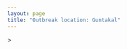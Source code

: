 ```yaml
---
layout: page
title: "Outbreak location: Guntakal"
---
```

<div id="mapid">
<script src="https://buda-magenta.github.io/hazard_map/load_map.js"></script>
><script>
var marker_outbreak = L.marker([15.119651, 77.455290],{"autoPan": true}).addTo(map); marker_outbreak.bindTooltip("Guntakal").openTooltip();

var circle_1 = L.circle([15.143395, 76.919388], {"pane": "markerPane", "color": "red", "fill": true, "fillOpacity": 0.2, "fillRule": "evenodd", "lineCap": "round", "lineJoin": "round", "opacity": 1.0, "radius": 68640, "stroke": true, "weight": 3}).addTo(map);
circle_1.bindTooltip("Bellary<br>rank: 1<br>hazard index: 0.068640")
circle_1.bindPopup('<a href="https://buda-magenta.github.io/hazard_map/Bellary">Bellary</a>')

var circle_2 = L.circle([17.388786, 78.461065], {"pane": "markerPane", "color": "red", "fill": true, "fillOpacity": 0.2, "fillRule": "evenodd", "lineCap": "round", "lineJoin": "round", "opacity": 1.0, "radius": 51384, "stroke": true, "weight": 3}).addTo(map);
circle_2.bindTooltip("Hyderabad<br>rank: 2<br>hazard index: 0.051385")
circle_2.bindPopup('<a href="https://buda-magenta.github.io/hazard_map/Hyderabad">Hyderabad</a>')

var circle_3 = L.circle([14.475294, 78.821686], {"pane": "markerPane", "color": "red", "fill": true, "fillOpacity": 0.2, "fillRule": "evenodd", "lineCap": "round", "lineJoin": "round", "opacity": 1.0, "radius": 38604, "stroke": true, "weight": 3}).addTo(map);
circle_3.bindTooltip("Kadapa<br>rank: 3<br>hazard index: 0.038604")
circle_3.bindPopup('<a href="https://buda-magenta.github.io/hazard_map/Kadapa">Kadapa</a>')

var circle_4 = L.circle([13.631637, 79.423171], {"pane": "markerPane", "color": "red", "fill": true, "fillOpacity": 0.2, "fillRule": "evenodd", "lineCap": "round", "lineJoin": "round", "opacity": 1.0, "radius": 27718, "stroke": true, "weight": 3}).addTo(map);
circle_4.bindTooltip("Tirupati<br>rank: 4<br>hazard index: 0.027719")
circle_4.bindPopup('<a href="https://buda-magenta.github.io/hazard_map/Tirupati">Tirupati</a>')

var circle_5 = L.circle([14.654623, 77.556260], {"pane": "markerPane", "color": "red", "fill": true, "fillOpacity": 0.2, "fillRule": "evenodd", "lineCap": "round", "lineJoin": "round", "opacity": 1.0, "radius": 21741, "stroke": true, "weight": 3}).addTo(map);
circle_5.bindTooltip("Anantapur<br>rank: 5<br>hazard index: 0.021742")
circle_5.bindPopup('<a href="https://buda-magenta.github.io/hazard_map/Anantapur">Anantapur</a>')

var circle_6 = L.circle([15.266493, 76.387230], {"pane": "markerPane", "color": "red", "fill": true, "fillOpacity": 0.2, "fillRule": "evenodd", "lineCap": "round", "lineJoin": "round", "opacity": 1.0, "radius": 14152, "stroke": true, "weight": 3}).addTo(map);
circle_6.bindTooltip("Hospet<br>rank: 6<br>hazard index: 0.014152")
circle_6.bindPopup('<a href="https://buda-magenta.github.io/hazard_map/Hospet">Hospet</a>')

var circle_7 = L.circle([14.226644, 76.400512], {"pane": "markerPane", "color": "red", "fill": true, "fillOpacity": 0.2, "fillRule": "evenodd", "lineCap": "round", "lineJoin": "round", "opacity": 1.0, "radius": 13931, "stroke": true, "weight": 3}).addTo(map);
circle_7.bindTooltip("Chitradurga<br>rank: 7<br>hazard index: 0.013932")
circle_7.bindPopup('<a href="https://buda-magenta.github.io/hazard_map/Chitradurga">Chitradurga</a>')

var circle_8 = L.circle([14.906956, 78.009707], {"pane": "markerPane", "color": "red", "fill": true, "fillOpacity": 0.2, "fillRule": "evenodd", "lineCap": "round", "lineJoin": "round", "opacity": 1.0, "radius": 12241, "stroke": true, "weight": 3}).addTo(map);
circle_8.bindTooltip("Tadipatri<br>rank: 8<br>hazard index: 0.012241")
circle_8.bindPopup('<a href="https://buda-magenta.github.io/hazard_map/Tadipatri">Tadipatri</a>')

var circle_9 = L.circle([15.426365, 75.630079], {"pane": "markerPane", "color": "red", "fill": true, "fillOpacity": 0.2, "fillRule": "evenodd", "lineCap": "round", "lineJoin": "round", "opacity": 1.0, "radius": 11863, "stroke": true, "weight": 3}).addTo(map);
circle_9.bindTooltip("Gadag<br>rank: 9<br>hazard index: 0.011863")
circle_9.bindPopup('<a href="https://buda-magenta.github.io/hazard_map/Gadag">Gadag</a>')

var circle_10 = L.circle([15.830925, 78.042537], {"pane": "markerPane", "color": "red", "fill": true, "fillOpacity": 0.2, "fillRule": "evenodd", "lineCap": "round", "lineJoin": "round", "opacity": 1.0, "radius": 9759, "stroke": true, "weight": 3}).addTo(map);
circle_10.bindTooltip("Kurnool<br>rank: 10<br>hazard index: 0.009759")
circle_10.bindPopup('<a href="https://buda-magenta.github.io/hazard_map/Kurnool">Kurnool</a>')

var circle_11 = L.circle([14.422347, 77.720069], {"pane": "markerPane", "color": "red", "fill": true, "fillOpacity": 0.2, "fillRule": "evenodd", "lineCap": "round", "lineJoin": "round", "opacity": 1.0, "radius": 9654, "stroke": true, "weight": 3}).addTo(map);
circle_11.bindTooltip("Dharmavaram<br>rank: 11<br>hazard index: 0.009654")
circle_11.bindPopup('<a href="https://buda-magenta.github.io/hazard_map/Dharmavaram">Dharmavaram</a>')

var circle_12 = L.circle([13.573260, 78.479146], {"pane": "markerPane", "color": "red", "fill": true, "fillOpacity": 0.2, "fillRule": "evenodd", "lineCap": "round", "lineJoin": "round", "opacity": 1.0, "radius": 8990, "stroke": true, "weight": 3}).addTo(map);
circle_12.bindTooltip("Madanapalle<br>rank: 12<br>hazard index: 0.008991")
circle_12.bindPopup('<a href="https://buda-magenta.github.io/hazard_map/Madanapalle">Madanapalle</a>')

var circle_13 = L.circle([16.083333, 77.166667], {"pane": "markerPane", "color": "red", "fill": true, "fillOpacity": 0.2, "fillRule": "evenodd", "lineCap": "round", "lineJoin": "round", "opacity": 1.0, "radius": 8670, "stroke": true, "weight": 3}).addTo(map);
circle_13.bindTooltip("Raichur<br>rank: 13<br>hazard index: 0.008671")
circle_13.bindPopup('<a href="https://buda-magenta.github.io/hazard_map/Raichur">Raichur</a>')

var circle_14 = L.circle([12.979120, 77.591300], {"pane": "markerPane", "color": "red", "fill": true, "fillOpacity": 0.2, "fillRule": "evenodd", "lineCap": "round", "lineJoin": "round", "opacity": 1.0, "radius": 8283, "stroke": true, "weight": 3}).addTo(map);
circle_14.bindTooltip("Bangalore<br>rank: 14<br>hazard index: 0.008283")
circle_14.bindPopup('<a href="https://buda-magenta.github.io/hazard_map/Bangalore">Bangalore</a>')

var circle_15 = L.circle([14.466127, 75.920636], {"pane": "markerPane", "color": "red", "fill": true, "fillOpacity": 0.2, "fillRule": "evenodd", "lineCap": "round", "lineJoin": "round", "opacity": 1.0, "radius": 6848, "stroke": true, "weight": 3}).addTo(map);
circle_15.bindTooltip("Davanagere<br>rank: 15<br>hazard index: 0.006849")
circle_15.bindPopup('<a href="https://buda-magenta.github.io/hazard_map/Davanagere">Davanagere</a>')

var circle_16 = L.circle([13.826383, 77.493772], {"pane": "markerPane", "color": "red", "fill": true, "fillOpacity": 0.2, "fillRule": "evenodd", "lineCap": "round", "lineJoin": "round", "opacity": 1.0, "radius": 5947, "stroke": true, "weight": 3}).addTo(map);
circle_16.bindTooltip("Hindupur<br>rank: 16<br>hazard index: 0.005947")
circle_16.bindPopup('<a href="https://buda-magenta.github.io/hazard_map/Hindupur">Hindupur</a>')

var circle_17 = L.circle([16.508759, 80.618510], {"pane": "markerPane", "color": "red", "fill": true, "fillOpacity": 0.2, "fillRule": "evenodd", "lineCap": "round", "lineJoin": "round", "opacity": 1.0, "radius": 4204, "stroke": true, "weight": 3}).addTo(map);
circle_17.bindTooltip("Vijayawada<br>rank: 17<br>hazard index: 0.004205")
circle_17.bindPopup('<a href="https://buda-magenta.github.io/hazard_map/Vijayawada">Vijayawada</a>')

var circle_18 = L.circle([15.475377, 78.478558], {"pane": "markerPane", "color": "red", "fill": true, "fillOpacity": 0.2, "fillRule": "evenodd", "lineCap": "round", "lineJoin": "round", "opacity": 1.0, "radius": 3963, "stroke": true, "weight": 3}).addTo(map);
circle_18.bindTooltip("Nandyal<br>rank: 18<br>hazard index: 0.003964")
circle_18.bindPopup('<a href="https://buda-magenta.github.io/hazard_map/Nandyal">Nandyal</a>')

var circle_19 = L.circle([17.849907, 75.276320], {"pane": "markerPane", "color": "red", "fill": true, "fillOpacity": 0.2, "fillRule": "evenodd", "lineCap": "round", "lineJoin": "round", "opacity": 1.0, "radius": 3940, "stroke": true, "weight": 3}).addTo(map);
circle_19.bindTooltip("Solapur<br>rank: 19<br>hazard index: 0.003941")
circle_19.bindPopup('<a href="https://buda-magenta.github.io/hazard_map/Solapur">Solapur</a>')

var circle_20 = L.circle([13.083694, 80.270186], {"pane": "markerPane", "color": "red", "fill": true, "fillOpacity": 0.2, "fillRule": "evenodd", "lineCap": "round", "lineJoin": "round", "opacity": 1.0, "radius": 3810, "stroke": true, "weight": 3}).addTo(map);
circle_20.bindTooltip("Chennai<br>rank: 20<br>hazard index: 0.003810")
circle_20.bindPopup('<a href="https://buda-magenta.github.io/hazard_map/Chennai">Chennai</a>')

var circle_21 = L.circle([17.910400, 77.519900], {"pane": "markerPane", "color": "red", "fill": true, "fillOpacity": 0.2, "fillRule": "evenodd", "lineCap": "round", "lineJoin": "round", "opacity": 1.0, "radius": 3652, "stroke": true, "weight": 3}).addTo(map);
circle_21.bindTooltip("Bidar<br>rank: 21<br>hazard index: 0.003652")
circle_21.bindPopup('<a href="https://buda-magenta.github.io/hazard_map/Bidar">Bidar</a>')

var circle_22 = L.circle([16.743454, 77.992319], {"pane": "markerPane", "color": "red", "fill": true, "fillOpacity": 0.2, "fillRule": "evenodd", "lineCap": "round", "lineJoin": "round", "opacity": 1.0, "radius": 3626, "stroke": true, "weight": 3}).addTo(map);
circle_22.bindTooltip("Mahbubnagar<br>rank: 22<br>hazard index: 0.003627")
circle_22.bindPopup('<a href="https://buda-magenta.github.io/hazard_map/Mahbubnagar">Mahbubnagar</a>')

var circle_23 = L.circle([15.631900, 77.275900], {"pane": "markerPane", "color": "red", "fill": true, "fillOpacity": 0.2, "fillRule": "evenodd", "lineCap": "round", "lineJoin": "round", "opacity": 1.0, "radius": 3597, "stroke": true, "weight": 3}).addTo(map);
circle_23.bindTooltip("Adoni<br>rank: 23<br>hazard index: 0.003598")
circle_23.bindPopup('<a href="https://buda-magenta.github.io/hazard_map/Adoni">Adoni</a>')

var circle_24 = L.circle([16.291519, 80.454159], {"pane": "markerPane", "color": "red", "fill": true, "fillOpacity": 0.2, "fillRule": "evenodd", "lineCap": "round", "lineJoin": "round", "opacity": 1.0, "radius": 2609, "stroke": true, "weight": 3}).addTo(map);
circle_24.bindTooltip("Guntur<br>rank: 24<br>hazard index: 0.002609")
circle_24.bindPopup('<a href="https://buda-magenta.github.io/hazard_map/Guntur">Guntur</a>')

var circle_25 = L.circle([14.752266, 78.548552], {"pane": "markerPane", "color": "red", "fill": true, "fillOpacity": 0.2, "fillRule": "evenodd", "lineCap": "round", "lineJoin": "round", "opacity": 1.0, "radius": 2562, "stroke": true, "weight": 3}).addTo(map);
circle_25.bindTooltip("Proddatur<br>rank: 25<br>hazard index: 0.002563")
circle_25.bindPopup('<a href="https://buda-magenta.github.io/hazard_map/Proddatur">Proddatur</a>')

var circle_26 = L.circle([13.160105, 79.155551], {"pane": "markerPane", "color": "red", "fill": true, "fillOpacity": 0.2, "fillRule": "evenodd", "lineCap": "round", "lineJoin": "round", "opacity": 1.0, "radius": 2497, "stroke": true, "weight": 3}).addTo(map);
circle_26.bindTooltip("Chittoor<br>rank: 26<br>hazard index: 0.002498")
circle_26.bindPopup('<a href="https://buda-magenta.github.io/hazard_map/Chittoor">Chittoor</a>')

var circle_27 = L.circle([15.351838, 75.137985], {"pane": "markerPane", "color": "red", "fill": true, "fillOpacity": 0.2, "fillRule": "evenodd", "lineCap": "round", "lineJoin": "round", "opacity": 1.0, "radius": 2040, "stroke": true, "weight": 3}).addTo(map);
circle_27.bindTooltip("Hubli<br>rank: 27<br>hazard index: 0.002041")
circle_27.bindPopup('<a href="https://buda-magenta.github.io/hazard_map/Hubli">Hubli</a>')

var circle_28 = L.circle([14.449372, 79.987376], {"pane": "markerPane", "color": "red", "fill": true, "fillOpacity": 0.2, "fillRule": "evenodd", "lineCap": "round", "lineJoin": "round", "opacity": 1.0, "radius": 1726, "stroke": true, "weight": 3}).addTo(map);
circle_28.bindTooltip("Nellore<br>rank: 28<br>hazard index: 0.001727")
circle_28.bindPopup('<a href="https://buda-magenta.github.io/hazard_map/Nellore">Nellore</a>')

var circle_29 = L.circle([19.075990, 72.877393], {"pane": "markerPane", "color": "red", "fill": true, "fillOpacity": 0.2, "fillRule": "evenodd", "lineCap": "round", "lineJoin": "round", "opacity": 1.0, "radius": 1692, "stroke": true, "weight": 3}).addTo(map);
circle_29.bindTooltip("Mumbai<br>rank: 29<br>hazard index: 0.001693")
circle_29.bindPopup('<a href="https://buda-magenta.github.io/hazard_map/Mumbai">Mumbai</a>')

var circle_30 = L.circle([15.431506, 76.532774], {"pane": "markerPane", "color": "red", "fill": true, "fillOpacity": 0.2, "fillRule": "evenodd", "lineCap": "round", "lineJoin": "round", "opacity": 1.0, "radius": 1430, "stroke": true, "weight": 3}).addTo(map);
circle_30.bindTooltip("Gangawati<br>rank: 30<br>hazard index: 0.001430")
circle_30.bindPopup('<a href="https://buda-magenta.github.io/hazard_map/Gangawati">Gangawati</a>')

var circle_31 = L.circle([17.980609, 79.598212], {"pane": "markerPane", "color": "red", "fill": true, "fillOpacity": 0.2, "fillRule": "evenodd", "lineCap": "round", "lineJoin": "round", "opacity": 1.0, "radius": 1122, "stroke": true, "weight": 3}).addTo(map);
circle_31.bindTooltip("Warangal<br>rank: 31<br>hazard index: 0.001122")
circle_31.bindPopup('<a href="https://buda-magenta.github.io/hazard_map/Warangal">Warangal</a>')

var circle_32 = L.circle([18.351469, 76.755121], {"pane": "markerPane", "color": "red", "fill": true, "fillOpacity": 0.2, "fillRule": "evenodd", "lineCap": "round", "lineJoin": "round", "opacity": 1.0, "radius": 970, "stroke": true, "weight": 3}).addTo(map);
circle_32.bindTooltip("Latur<br>rank: 32<br>hazard index: 0.000970")
circle_32.bindPopup('<a href="https://buda-magenta.github.io/hazard_map/Latur">Latur</a>')

var circle_33 = L.circle([28.651718, 77.221939], {"pane": "markerPane", "color": "red", "fill": true, "fillOpacity": 0.2, "fillRule": "evenodd", "lineCap": "round", "lineJoin": "round", "opacity": 1.0, "radius": 889, "stroke": true, "weight": 3}).addTo(map);
circle_33.bindTooltip("Delhi<br>rank: 33<br>hazard index: 0.000889")
circle_33.bindPopup('<a href="https://buda-magenta.github.io/hazard_map/Delhi">Delhi</a>')

var circle_34 = L.circle([26.055318, 82.993139], {"pane": "markerPane", "color": "red", "fill": true, "fillOpacity": 0.2, "fillRule": "evenodd", "lineCap": "round", "lineJoin": "round", "opacity": 1.0, "radius": 860, "stroke": true, "weight": 3}).addTo(map);
circle_34.bindTooltip("Nizamabad<br>rank: 34<br>hazard index: 0.000860")
circle_34.bindPopup('<a href="https://buda-magenta.github.io/hazard_map/Nizamabad">Nizamabad</a>')

var circle_35 = L.circle([13.932609, 75.574978], {"pane": "markerPane", "color": "red", "fill": true, "fillOpacity": 0.2, "fillRule": "evenodd", "lineCap": "round", "lineJoin": "round", "opacity": 1.0, "radius": 733, "stroke": true, "weight": 3}).addTo(map);
circle_35.bindTooltip("Shimoga<br>rank: 35<br>hazard index: 0.000733")
circle_35.bindPopup('<a href="https://buda-magenta.github.io/hazard_map/Shimoga">Shimoga</a>')

var circle_36 = L.circle([17.723128, 83.301284], {"pane": "markerPane", "color": "red", "fill": true, "fillOpacity": 0.2, "fillRule": "evenodd", "lineCap": "round", "lineJoin": "round", "opacity": 1.0, "radius": 702, "stroke": true, "weight": 3}).addTo(map);
circle_36.bindTooltip("Visakhapatnam<br>rank: 36<br>hazard index: 0.000703")
circle_36.bindPopup('<a href="https://buda-magenta.github.io/hazard_map/Visakhapatnam">Visakhapatnam</a>')

var circle_37 = L.circle([19.169335, 77.311013], {"pane": "markerPane", "color": "red", "fill": true, "fillOpacity": 0.2, "fillRule": "evenodd", "lineCap": "round", "lineJoin": "round", "opacity": 1.0, "radius": 630, "stroke": true, "weight": 3}).addTo(map);
circle_37.bindTooltip("Nanded Waghala<br>rank: 37<br>hazard index: 0.000631")
circle_37.bindPopup('<a href="https://buda-magenta.github.io/hazard_map/Nanded_Waghala">Nanded Waghala</a>')

var circle_38 = L.circle([18.761516, 79.478785], {"pane": "markerPane", "color": "red", "fill": true, "fillOpacity": 0.2, "fillRule": "evenodd", "lineCap": "round", "lineJoin": "round", "opacity": 1.0, "radius": 623, "stroke": true, "weight": 3}).addTo(map);
circle_38.bindTooltip("Ramagundam<br>rank: 38<br>hazard index: 0.000624")
circle_38.bindPopup('<a href="https://buda-magenta.github.io/hazard_map/Ramagundam">Ramagundam</a>')

var circle_39 = L.circle([18.793568, 80.815939], {"pane": "markerPane", "color": "red", "fill": true, "fillOpacity": 0.2, "fillRule": "evenodd", "lineCap": "round", "lineJoin": "round", "opacity": 1.0, "radius": 595, "stroke": true, "weight": 3}).addTo(map);
circle_39.bindTooltip("Bijapur<br>rank: 39<br>hazard index: 0.000595")
circle_39.bindPopup('<a href="https://buda-magenta.github.io/hazard_map/Bijapur">Bijapur</a>')

var circle_40 = L.circle([20.843512, 75.525927], {"pane": "markerPane", "color": "red", "fill": true, "fillOpacity": 0.2, "fillRule": "evenodd", "lineCap": "round", "lineJoin": "round", "opacity": 1.0, "radius": 527, "stroke": true, "weight": 3}).addTo(map);
circle_40.bindTooltip("Jalgaon<br>rank: 40<br>hazard index: 0.000527")
circle_40.bindPopup('<a href="https://buda-magenta.github.io/hazard_map/Jalgaon">Jalgaon</a>')

var circle_41 = L.circle([11.001812, 76.962843], {"pane": "markerPane", "color": "red", "fill": true, "fillOpacity": 0.2, "fillRule": "evenodd", "lineCap": "round", "lineJoin": "round", "opacity": 1.0, "radius": 524, "stroke": true, "weight": 3}).addTo(map);
circle_41.bindTooltip("Coimbatore<br>rank: 41<br>hazard index: 0.000525")
circle_41.bindPopup('<a href="https://buda-magenta.github.io/hazard_map/Coimbatore">Coimbatore</a>')

var circle_42 = L.circle([17.166667, 77.083333], {"pane": "markerPane", "color": "red", "fill": true, "fillOpacity": 0.2, "fillRule": "evenodd", "lineCap": "round", "lineJoin": "round", "opacity": 1.0, "radius": 520, "stroke": true, "weight": 3}).addTo(map);
circle_42.bindTooltip("Gulbarga<br>rank: 42<br>hazard index: 0.000520")
circle_42.bindPopup('<a href="https://buda-magenta.github.io/hazard_map/Gulbarga">Gulbarga</a>')

var circle_43 = L.circle([19.290314, 76.602903], {"pane": "markerPane", "color": "red", "fill": true, "fillOpacity": 0.2, "fillRule": "evenodd", "lineCap": "round", "lineJoin": "round", "opacity": 1.0, "radius": 488, "stroke": true, "weight": 3}).addTo(map);
circle_43.bindTooltip("Parbhani<br>rank: 43<br>hazard index: 0.000488")
circle_43.bindPopup('<a href="https://buda-magenta.github.io/hazard_map/Parbhani">Parbhani</a>')

var circle_44 = L.circle([16.702841, 74.240533], {"pane": "markerPane", "color": "red", "fill": true, "fillOpacity": 0.2, "fillRule": "evenodd", "lineCap": "round", "lineJoin": "round", "opacity": 1.0, "radius": 487, "stroke": true, "weight": 3}).addTo(map);
circle_44.bindTooltip("Kolhapur<br>rank: 44<br>hazard index: 0.000487")
circle_44.bindPopup('<a href="https://buda-magenta.github.io/hazard_map/Kolhapur">Kolhapur</a>')

var circle_45 = L.circle([16.238924, 80.047288], {"pane": "markerPane", "color": "red", "fill": true, "fillOpacity": 0.2, "fillRule": "evenodd", "lineCap": "round", "lineJoin": "round", "opacity": 1.0, "radius": 466, "stroke": true, "weight": 3}).addTo(map);
circle_45.bindTooltip("Narasaraopet<br>rank: 45<br>hazard index: 0.000466")
circle_45.bindPopup('<a href="https://buda-magenta.github.io/hazard_map/Narasaraopet">Narasaraopet</a>')

var circle_46 = L.circle([16.850253, 74.594888], {"pane": "markerPane", "color": "red", "fill": true, "fillOpacity": 0.2, "fillRule": "evenodd", "lineCap": "round", "lineJoin": "round", "opacity": 1.0, "radius": 447, "stroke": true, "weight": 3}).addTo(map);
circle_46.bindTooltip("Sangli<br>rank: 46<br>hazard index: 0.000448")
circle_46.bindPopup('<a href="https://buda-magenta.github.io/hazard_map/Sangli">Sangli</a>')

var circle_47 = L.circle([18.521428, 73.854454], {"pane": "markerPane", "color": "red", "fill": true, "fillOpacity": 0.2, "fillRule": "evenodd", "lineCap": "round", "lineJoin": "round", "opacity": 1.0, "radius": 443, "stroke": true, "weight": 3}).addTo(map);
circle_47.bindTooltip("Pune<br>rank: 47<br>hazard index: 0.000443")
circle_47.bindPopup('<a href="https://buda-magenta.github.io/hazard_map/Pune">Pune</a>')

var circle_48 = L.circle([11.664300, 78.146000], {"pane": "markerPane", "color": "red", "fill": true, "fillOpacity": 0.2, "fillRule": "evenodd", "lineCap": "round", "lineJoin": "round", "opacity": 1.0, "radius": 435, "stroke": true, "weight": 3}).addTo(map);
circle_48.bindTooltip("Salem<br>rank: 48<br>hazard index: 0.000435")
circle_48.bindPopup('<a href="https://buda-magenta.github.io/hazard_map/Salem">Salem</a>')

var circle_49 = L.circle([15.857267, 74.506934], {"pane": "markerPane", "color": "red", "fill": true, "fillOpacity": 0.2, "fillRule": "evenodd", "lineCap": "round", "lineJoin": "round", "opacity": 1.0, "radius": 434, "stroke": true, "weight": 3}).addTo(map);
circle_49.bindTooltip("Belgaum<br>rank: 49<br>hazard index: 0.000435")
circle_49.bindPopup('<a href="https://buda-magenta.github.io/hazard_map/Belgaum">Belgaum</a>')

var circle_50 = L.circle([18.437436, 77.110521], {"pane": "markerPane", "color": "red", "fill": true, "fillOpacity": 0.2, "fillRule": "evenodd", "lineCap": "round", "lineJoin": "round", "opacity": 1.0, "radius": 428, "stroke": true, "weight": 3}).addTo(map);
circle_50.bindTooltip("Udgir<br>rank: 50<br>hazard index: 0.000428")
circle_50.bindPopup('<a href="https://buda-magenta.github.io/hazard_map/Udgir">Udgir</a>')

var circle_51 = L.circle([22.541418, 88.357691], {"pane": "markerPane", "color": "red", "fill": true, "fillOpacity": 0.2, "fillRule": "evenodd", "lineCap": "round", "lineJoin": "round", "opacity": 1.0, "radius": 420, "stroke": true, "weight": 3}).addTo(map);
circle_51.bindTooltip("Kolkata<br>rank: 51<br>hazard index: 0.000420")
circle_51.bindPopup('<a href="https://buda-magenta.github.io/hazard_map/Kolkata">Kolkata</a>')

var circle_52 = L.circle([12.794811, 79.000641], {"pane": "markerPane", "color": "red", "fill": true, "fillOpacity": 0.2, "fillRule": "evenodd", "lineCap": "round", "lineJoin": "round", "opacity": 1.0, "radius": 401, "stroke": true, "weight": 3}).addTo(map);
circle_52.bindTooltip("Vellore<br>rank: 52<br>hazard index: 0.000402")
circle_52.bindPopup('<a href="https://buda-magenta.github.io/hazard_map/Vellore">Vellore</a>')

var circle_53 = L.circle([12.305183, 76.655361], {"pane": "markerPane", "color": "red", "fill": true, "fillOpacity": 0.2, "fillRule": "evenodd", "lineCap": "round", "lineJoin": "round", "opacity": 1.0, "radius": 389, "stroke": true, "weight": 3}).addTo(map);
circle_53.bindTooltip("Mysore<br>rank: 53<br>hazard index: 0.000389")
circle_53.bindPopup('<a href="https://buda-magenta.github.io/hazard_map/Mysore">Mysore</a>')

var circle_54 = L.circle([8.576971, 77.050125], {"pane": "markerPane", "color": "red", "fill": true, "fillOpacity": 0.2, "fillRule": "evenodd", "lineCap": "round", "lineJoin": "round", "opacity": 1.0, "radius": 335, "stroke": true, "weight": 3}).addTo(map);
circle_54.bindTooltip("Thiruvananthapuram<br>rank: 54<br>hazard index: 0.000335")
circle_54.bindPopup('<a href="https://buda-magenta.github.io/hazard_map/Thiruvananthapuram">Thiruvananthapuram</a>')

var circle_55 = L.circle([18.434644, 79.132265], {"pane": "markerPane", "color": "red", "fill": true, "fillOpacity": 0.2, "fillRule": "evenodd", "lineCap": "round", "lineJoin": "round", "opacity": 1.0, "radius": 325, "stroke": true, "weight": 3}).addTo(map);
circle_55.bindTooltip("Karimnagar<br>rank: 55<br>hazard index: 0.000325")
circle_55.bindPopup('<a href="https://buda-magenta.github.io/hazard_map/Karimnagar">Karimnagar</a>')

var circle_56 = L.circle([12.227213, 79.070156], {"pane": "markerPane", "color": "red", "fill": true, "fillOpacity": 0.2, "fillRule": "evenodd", "lineCap": "round", "lineJoin": "round", "opacity": 1.0, "radius": 308, "stroke": true, "weight": 3}).addTo(map);
circle_56.bindTooltip("Tiruvannamalai<br>rank: 56<br>hazard index: 0.000308")
circle_56.bindPopup('<a href="https://buda-magenta.github.io/hazard_map/Tiruvannamalai">Tiruvannamalai</a>')

var circle_57 = L.circle([14.625888, 75.635724], {"pane": "markerPane", "color": "red", "fill": true, "fillOpacity": 0.2, "fillRule": "evenodd", "lineCap": "round", "lineJoin": "round", "opacity": 1.0, "radius": 299, "stroke": true, "weight": 3}).addTo(map);
circle_57.bindTooltip("Ranibennur<br>rank: 57<br>hazard index: 0.000300")
circle_57.bindPopup('<a href="https://buda-magenta.github.io/hazard_map/Ranibennur">Ranibennur</a>')

var circle_58 = L.circle([9.926115, 78.114098], {"pane": "markerPane", "color": "red", "fill": true, "fillOpacity": 0.2, "fillRule": "evenodd", "lineCap": "round", "lineJoin": "round", "opacity": 1.0, "radius": 293, "stroke": true, "weight": 3}).addTo(map);
circle_58.bindTooltip("Madurai<br>rank: 58<br>hazard index: 0.000294")
circle_58.bindPopup('<a href="https://buda-magenta.github.io/hazard_map/Madurai">Madurai</a>')

var circle_59 = L.circle([16.857964, 79.217494], {"pane": "markerPane", "color": "red", "fill": true, "fillOpacity": 0.2, "fillRule": "evenodd", "lineCap": "round", "lineJoin": "round", "opacity": 1.0, "radius": 278, "stroke": true, "weight": 3}).addTo(map);
circle_59.bindTooltip("Nalgonda<br>rank: 59<br>hazard index: 0.000279")
circle_59.bindPopup('<a href="https://buda-magenta.github.io/hazard_map/Nalgonda">Nalgonda</a>')

var circle_60 = L.circle([15.507555, 80.060800], {"pane": "markerPane", "color": "red", "fill": true, "fillOpacity": 0.2, "fillRule": "evenodd", "lineCap": "round", "lineJoin": "round", "opacity": 1.0, "radius": 276, "stroke": true, "weight": 3}).addTo(map);
circle_60.bindTooltip("Ongole<br>rank: 60<br>hazard index: 0.000277")
circle_60.bindPopup('<a href="https://buda-magenta.github.io/hazard_map/Ongole">Ongole</a>')

var circle_61 = L.circle([16.237773, 80.646422], {"pane": "markerPane", "color": "red", "fill": true, "fillOpacity": 0.2, "fillRule": "evenodd", "lineCap": "round", "lineJoin": "round", "opacity": 1.0, "radius": 260, "stroke": true, "weight": 3}).addTo(map);
circle_61.bindTooltip("Tenali<br>rank: 61<br>hazard index: 0.000261")
circle_61.bindPopup('<a href="https://buda-magenta.github.io/hazard_map/Tenali">Tenali</a>')

var circle_62 = L.circle([16.695935, 74.455575], {"pane": "markerPane", "color": "red", "fill": true, "fillOpacity": 0.2, "fillRule": "evenodd", "lineCap": "round", "lineJoin": "round", "opacity": 1.0, "radius": 255, "stroke": true, "weight": 3}).addTo(map);
circle_62.bindTooltip("Ichalkaranji<br>rank: 62<br>hazard index: 0.000255")
circle_62.bindPopup('<a href="https://buda-magenta.github.io/hazard_map/Ichalkaranji">Ichalkaranji</a>')

var circle_63 = L.circle([19.194329, 72.970178], {"pane": "markerPane", "color": "red", "fill": true, "fillOpacity": 0.2, "fillRule": "evenodd", "lineCap": "round", "lineJoin": "round", "opacity": 1.0, "radius": 252, "stroke": true, "weight": 3}).addTo(map);
circle_63.bindTooltip("Thane<br>rank: 63<br>hazard index: 0.000252")
circle_63.bindPopup('<a href="https://buda-magenta.github.io/hazard_map/Thane">Thane</a>')

var circle_64 = L.circle([16.181939, 81.135130], {"pane": "markerPane", "color": "red", "fill": true, "fillOpacity": 0.2, "fillRule": "evenodd", "lineCap": "round", "lineJoin": "round", "opacity": 1.0, "radius": 250, "stroke": true, "weight": 3}).addTo(map);
circle_64.bindTooltip("Machilipatnam<br>rank: 64<br>hazard index: 0.000251")
circle_64.bindPopup('<a href="https://buda-magenta.github.io/hazard_map/Machilipatnam">Machilipatnam</a>')

var circle_65 = L.circle([16.094950, 80.165878], {"pane": "markerPane", "color": "red", "fill": true, "fillOpacity": 0.2, "fillRule": "evenodd", "lineCap": "round", "lineJoin": "round", "opacity": 1.0, "radius": 248, "stroke": true, "weight": 3}).addTo(map);
circle_65.bindTooltip("Chilakaluripet<br>rank: 65<br>hazard index: 0.000249")
circle_65.bindPopup('<a href="https://buda-magenta.github.io/hazard_map/Chilakaluripet">Chilakaluripet</a>')

var circle_66 = L.circle([16.432998, 80.993715], {"pane": "markerPane", "color": "red", "fill": true, "fillOpacity": 0.2, "fillRule": "evenodd", "lineCap": "round", "lineJoin": "round", "opacity": 1.0, "radius": 237, "stroke": true, "weight": 3}).addTo(map);
circle_66.bindTooltip("Gudivada<br>rank: 66<br>hazard index: 0.000238")
circle_66.bindPopup('<a href="https://buda-magenta.github.io/hazard_map/Gudivada">Gudivada</a>')

var circle_67 = L.circle([17.500000, 80.333333], {"pane": "markerPane", "color": "red", "fill": true, "fillOpacity": 0.2, "fillRule": "evenodd", "lineCap": "round", "lineJoin": "round", "opacity": 1.0, "radius": 232, "stroke": true, "weight": 3}).addTo(map);
circle_67.bindTooltip("Khammam<br>rank: 67<br>hazard index: 0.000233")
circle_67.bindPopup('<a href="https://buda-magenta.github.io/hazard_map/Khammam">Khammam</a>')

var circle_68 = L.circle([11.101781, 77.345192], {"pane": "markerPane", "color": "red", "fill": true, "fillOpacity": 0.2, "fillRule": "evenodd", "lineCap": "round", "lineJoin": "round", "opacity": 1.0, "radius": 219, "stroke": true, "weight": 3}).addTo(map);
circle_68.bindTooltip("Tiruppur<br>rank: 68<br>hazard index: 0.000220")
circle_68.bindPopup('<a href="https://buda-magenta.github.io/hazard_map/Tiruppur">Tiruppur</a>')

var circle_69 = L.circle([10.804973, 78.687030], {"pane": "markerPane", "color": "red", "fill": true, "fillOpacity": 0.2, "fillRule": "evenodd", "lineCap": "round", "lineJoin": "round", "opacity": 1.0, "radius": 219, "stroke": true, "weight": 3}).addTo(map);
circle_69.bindTooltip("Tiruchirappalli<br>rank: 69<br>hazard index: 0.000220")
circle_69.bindPopup('<a href="https://buda-magenta.github.io/hazard_map/Tiruchirappalli">Tiruchirappalli</a>')

var circle_70 = L.circle([20.266777, 85.843559], {"pane": "markerPane", "color": "red", "fill": true, "fillOpacity": 0.2, "fillRule": "evenodd", "lineCap": "round", "lineJoin": "round", "opacity": 1.0, "radius": 215, "stroke": true, "weight": 3}).addTo(map);
circle_70.bindTooltip("Bhubaneswar<br>rank: 70<br>hazard index: 0.000215")
circle_70.bindPopup('<a href="https://buda-magenta.github.io/hazard_map/Bhubaneswar">Bhubaneswar</a>')

var circle_71 = L.circle([16.870988, 79.561398], {"pane": "markerPane", "color": "red", "fill": true, "fillOpacity": 0.2, "fillRule": "evenodd", "lineCap": "round", "lineJoin": "round", "opacity": 1.0, "radius": 214, "stroke": true, "weight": 3}).addTo(map);
circle_71.bindTooltip("Miryalaguda<br>rank: 71<br>hazard index: 0.000214")
circle_71.bindPopup('<a href="https://buda-magenta.github.io/hazard_map/Miryalaguda">Miryalaguda</a>')

var circle_72 = L.circle([13.340077, 77.100621], {"pane": "markerPane", "color": "red", "fill": true, "fillOpacity": 0.2, "fillRule": "evenodd", "lineCap": "round", "lineJoin": "round", "opacity": 1.0, "radius": 211, "stroke": true, "weight": 3}).addTo(map);
circle_72.bindTooltip("Tumkur<br>rank: 72<br>hazard index: 0.000212")
circle_72.bindPopup('<a href="https://buda-magenta.github.io/hazard_map/Tumkur">Tumkur</a>')

var circle_73 = L.circle([23.021624, 72.579707], {"pane": "markerPane", "color": "red", "fill": true, "fillOpacity": 0.2, "fillRule": "evenodd", "lineCap": "round", "lineJoin": "round", "opacity": 1.0, "radius": 207, "stroke": true, "weight": 3}).addTo(map);
circle_73.bindTooltip("Ahmedabad<br>rank: 73<br>hazard index: 0.000207")
circle_73.bindPopup('<a href="https://buda-magenta.github.io/hazard_map/Ahmedabad">Ahmedabad</a>')

var circle_74 = L.circle([16.185317, 75.696792], {"pane": "markerPane", "color": "red", "fill": true, "fillOpacity": 0.2, "fillRule": "evenodd", "lineCap": "round", "lineJoin": "round", "opacity": 1.0, "radius": 204, "stroke": true, "weight": 3}).addTo(map);
circle_74.bindTooltip("Bagalkot<br>rank: 74<br>hazard index: 0.000204")
circle_74.bindPopup('<a href="https://buda-magenta.github.io/hazard_map/Bagalkot">Bagalkot</a>')

var circle_75 = L.circle([17.005045, 81.780473], {"pane": "markerPane", "color": "red", "fill": true, "fillOpacity": 0.2, "fillRule": "evenodd", "lineCap": "round", "lineJoin": "round", "opacity": 1.0, "radius": 199, "stroke": true, "weight": 3}).addTo(map);
circle_75.bindTooltip("Rajahmundry<br>rank: 75<br>hazard index: 0.000200")
circle_75.bindPopup('<a href="https://buda-magenta.github.io/hazard_map/Rajahmundry">Rajahmundry</a>')

var circle_76 = L.circle([12.869810, 74.843008], {"pane": "markerPane", "color": "red", "fill": true, "fillOpacity": 0.2, "fillRule": "evenodd", "lineCap": "round", "lineJoin": "round", "opacity": 1.0, "radius": 183, "stroke": true, "weight": 3}).addTo(map);
circle_76.bindTooltip("Mangalore<br>rank: 76<br>hazard index: 0.000184")
circle_76.bindPopup('<a href="https://buda-magenta.github.io/hazard_map/Mangalore">Mangalore</a>')

var circle_77 = L.circle([15.398403, 73.812918], {"pane": "markerPane", "color": "red", "fill": true, "fillOpacity": 0.2, "fillRule": "evenodd", "lineCap": "round", "lineJoin": "round", "opacity": 1.0, "radius": 165, "stroke": true, "weight": 3}).addTo(map);
circle_77.bindTooltip("Vasco Da Gama<br>rank: 77<br>hazard index: 0.000165")
circle_77.bindPopup('<a href="https://buda-magenta.github.io/hazard_map/Vasco_Da_Gama">Vasco Da Gama</a>')

var circle_78 = L.circle([21.149813, 79.082056], {"pane": "markerPane", "color": "red", "fill": true, "fillOpacity": 0.2, "fillRule": "evenodd", "lineCap": "round", "lineJoin": "round", "opacity": 1.0, "radius": 155, "stroke": true, "weight": 3}).addTo(map);
circle_78.bindTooltip("Nagpur<br>rank: 78<br>hazard index: 0.000156")
circle_78.bindPopup('<a href="https://buda-magenta.github.io/hazard_map/Nagpur">Nagpur</a>')

var circle_79 = L.circle([8.887951, 76.595501], {"pane": "markerPane", "color": "red", "fill": true, "fillOpacity": 0.2, "fillRule": "evenodd", "lineCap": "round", "lineJoin": "round", "opacity": 1.0, "radius": 155, "stroke": true, "weight": 3}).addTo(map);
circle_79.bindTooltip("Kollam<br>rank: 79<br>hazard index: 0.000155")
circle_79.bindPopup('<a href="https://buda-magenta.github.io/hazard_map/Kollam">Kollam</a>')

var circle_80 = L.circle([19.918233, 75.868625], {"pane": "markerPane", "color": "red", "fill": true, "fillOpacity": 0.2, "fillRule": "evenodd", "lineCap": "round", "lineJoin": "round", "opacity": 1.0, "radius": 152, "stroke": true, "weight": 3}).addTo(map);
circle_80.bindTooltip("Jalna<br>rank: 80<br>hazard index: 0.000152")
circle_80.bindPopup('<a href="https://buda-magenta.github.io/hazard_map/Jalna">Jalna</a>')

var circle_81 = L.circle([26.915458, 75.818982], {"pane": "markerPane", "color": "red", "fill": true, "fillOpacity": 0.2, "fillRule": "evenodd", "lineCap": "round", "lineJoin": "round", "opacity": 1.0, "radius": 150, "stroke": true, "weight": 3}).addTo(map);
circle_81.bindTooltip("Jaipur<br>rank: 81<br>hazard index: 0.000151")
circle_81.bindPopup('<a href="https://buda-magenta.github.io/hazard_map/Jaipur">Jaipur</a>')

var circle_82 = L.circle([16.542769, 81.527344], {"pane": "markerPane", "color": "red", "fill": true, "fillOpacity": 0.2, "fillRule": "evenodd", "lineCap": "round", "lineJoin": "round", "opacity": 1.0, "radius": 146, "stroke": true, "weight": 3}).addTo(map);
circle_82.bindTooltip("Bhimavaram<br>rank: 82<br>hazard index: 0.000147")
circle_82.bindPopup('<a href="https://buda-magenta.github.io/hazard_map/Bhimavaram">Bhimavaram</a>')

var circle_83 = L.circle([9.931308, 76.267414], {"pane": "markerPane", "color": "red", "fill": true, "fillOpacity": 0.2, "fillRule": "evenodd", "lineCap": "round", "lineJoin": "round", "opacity": 1.0, "radius": 146, "stroke": true, "weight": 3}).addTo(map);
circle_83.bindTooltip("Kochi<br>rank: 83<br>hazard index: 0.000146")
circle_83.bindPopup('<a href="https://buda-magenta.github.io/hazard_map/Kochi">Kochi</a>')

var circle_84 = L.circle([10.525626, 76.213254], {"pane": "markerPane", "color": "red", "fill": true, "fillOpacity": 0.2, "fillRule": "evenodd", "lineCap": "round", "lineJoin": "round", "opacity": 1.0, "radius": 140, "stroke": true, "weight": 3}).addTo(map);
circle_84.bindTooltip("Thrissur<br>rank: 84<br>hazard index: 0.000141")
circle_84.bindPopup('<a href="https://buda-magenta.github.io/hazard_map/Thrissur">Thrissur</a>')

var circle_85 = L.circle([8.188047, 77.429049], {"pane": "markerPane", "color": "red", "fill": true, "fillOpacity": 0.2, "fillRule": "evenodd", "lineCap": "round", "lineJoin": "round", "opacity": 1.0, "radius": 135, "stroke": true, "weight": 3}).addTo(map);
circle_85.bindTooltip("Nagercoil<br>rank: 85<br>hazard index: 0.000136")
circle_85.bindPopup('<a href="https://buda-magenta.github.io/hazard_map/Nagercoil">Nagercoil</a>')

var circle_86 = L.circle([25.531031, 78.652689], {"pane": "markerPane", "color": "red", "fill": true, "fillOpacity": 0.2, "fillRule": "evenodd", "lineCap": "round", "lineJoin": "round", "opacity": 1.0, "radius": 129, "stroke": true, "weight": 3}).addTo(map);
circle_86.bindTooltip("Jhansi<br>rank: 86<br>hazard index: 0.000129")
circle_86.bindPopup('<a href="https://buda-magenta.github.io/hazard_map/Jhansi">Jhansi</a>')

var circle_87 = L.circle([19.250000, 74.750000], {"pane": "markerPane", "color": "red", "fill": true, "fillOpacity": 0.2, "fillRule": "evenodd", "lineCap": "round", "lineJoin": "round", "opacity": 1.0, "radius": 124, "stroke": true, "weight": 3}).addTo(map);
circle_87.bindTooltip("Ahmadnagar<br>rank: 87<br>hazard index: 0.000125")
circle_87.bindPopup('<a href="https://buda-magenta.github.io/hazard_map/Ahmadnagar">Ahmadnagar</a>')

var circle_88 = L.circle([25.335649, 83.007629], {"pane": "markerPane", "color": "red", "fill": true, "fillOpacity": 0.2, "fillRule": "evenodd", "lineCap": "round", "lineJoin": "round", "opacity": 1.0, "radius": 117, "stroke": true, "weight": 3}).addTo(map);
circle_88.bindTooltip("Varanasi<br>rank: 88<br>hazard index: 0.000118")
circle_88.bindPopup('<a href="https://buda-magenta.github.io/hazard_map/Varanasi">Varanasi</a>')

var circle_89 = L.circle([21.237947, 81.633683], {"pane": "markerPane", "color": "red", "fill": true, "fillOpacity": 0.2, "fillRule": "evenodd", "lineCap": "round", "lineJoin": "round", "opacity": 1.0, "radius": 114, "stroke": true, "weight": 3}).addTo(map);
circle_89.bindTooltip("Raipur<br>rank: 89<br>hazard index: 0.000115")
circle_89.bindPopup('<a href="https://buda-magenta.github.io/hazard_map/Raipur">Raipur</a>')

var circle_90 = L.circle([12.955100, 78.269900], {"pane": "markerPane", "color": "red", "fill": true, "fillOpacity": 0.2, "fillRule": "evenodd", "lineCap": "round", "lineJoin": "round", "opacity": 1.0, "radius": 105, "stroke": true, "weight": 3}).addTo(map);
circle_90.bindTooltip("Robertson Pet<br>rank: 90<br>hazard index: 0.000105")
circle_90.bindPopup('<a href="https://buda-magenta.github.io/hazard_map/Robertson_Pet">Robertson Pet</a>')

var circle_91 = L.circle([16.676135, 81.170868], {"pane": "markerPane", "color": "red", "fill": true, "fillOpacity": 0.2, "fillRule": "evenodd", "lineCap": "round", "lineJoin": "round", "opacity": 1.0, "radius": 97, "stroke": true, "weight": 3}).addTo(map);
circle_91.bindTooltip("Eluru<br>rank: 91<br>hazard index: 0.000097")
circle_91.bindPopup('<a href="https://buda-magenta.github.io/hazard_map/Eluru">Eluru</a>')

var circle_92 = L.circle([26.838100, 80.934600], {"pane": "markerPane", "color": "red", "fill": true, "fillOpacity": 0.2, "fillRule": "evenodd", "lineCap": "round", "lineJoin": "round", "opacity": 1.0, "radius": 91, "stroke": true, "weight": 3}).addTo(map);
circle_92.bindTooltip("Lucknow<br>rank: 92<br>hazard index: 0.000092")
circle_92.bindPopup('<a href="https://buda-magenta.github.io/hazard_map/Lucknow">Lucknow</a>')

var circle_93 = L.circle([11.369204, 77.676627], {"pane": "markerPane", "color": "red", "fill": true, "fillOpacity": 0.2, "fillRule": "evenodd", "lineCap": "round", "lineJoin": "round", "opacity": 1.0, "radius": 78, "stroke": true, "weight": 3}).addTo(map);
circle_93.bindTooltip("Erode<br>rank: 93<br>hazard index: 0.000079")
circle_93.bindPopup('<a href="https://buda-magenta.github.io/hazard_map/Erode">Erode</a>')

var circle_94 = L.circle([8.701220, 77.579269], {"pane": "markerPane", "color": "red", "fill": true, "fillOpacity": 0.2, "fillRule": "evenodd", "lineCap": "round", "lineJoin": "round", "opacity": 1.0, "radius": 77, "stroke": true, "weight": 3}).addTo(map);
circle_94.bindTooltip("Tirunelveli<br>rank: 94<br>hazard index: 0.000078")
circle_94.bindPopup('<a href="https://buda-magenta.github.io/hazard_map/Tirunelveli">Tirunelveli</a>')

var circle_95 = L.circle([22.720362, 75.868200], {"pane": "markerPane", "color": "red", "fill": true, "fillOpacity": 0.2, "fillRule": "evenodd", "lineCap": "round", "lineJoin": "round", "opacity": 1.0, "radius": 76, "stroke": true, "weight": 3}).addTo(map);
circle_95.bindTooltip("Indore<br>rank: 95<br>hazard index: 0.000076")
circle_95.bindPopup('<a href="https://buda-magenta.github.io/hazard_map/Indore">Indore</a>')

var circle_96 = L.circle([18.627929, 73.800983], {"pane": "markerPane", "color": "red", "fill": true, "fillOpacity": 0.2, "fillRule": "evenodd", "lineCap": "round", "lineJoin": "round", "opacity": 1.0, "radius": 70, "stroke": true, "weight": 3}).addTo(map);
circle_96.bindTooltip("Pimpri Chinchwad<br>rank: 96<br>hazard index: 0.000071")
circle_96.bindPopup('<a href="https://buda-magenta.github.io/hazard_map/Pimpri_Chinchwad">Pimpri Chinchwad</a>')

var circle_97 = L.circle([12.732884, 77.830948], {"pane": "markerPane", "color": "red", "fill": true, "fillOpacity": 0.2, "fillRule": "evenodd", "lineCap": "round", "lineJoin": "round", "opacity": 1.0, "radius": 70, "stroke": true, "weight": 3}).addTo(map);
circle_97.bindTooltip("Hosur<br>rank: 97<br>hazard index: 0.000071")
circle_97.bindPopup('<a href="https://buda-magenta.github.io/hazard_map/Hosur">Hosur</a>')

var circle_98 = L.circle([21.170200, 72.831100], {"pane": "markerPane", "color": "red", "fill": true, "fillOpacity": 0.2, "fillRule": "evenodd", "lineCap": "round", "lineJoin": "round", "opacity": 1.0, "radius": 64, "stroke": true, "weight": 3}).addTo(map);
circle_98.bindTooltip("Surat<br>rank: 98<br>hazard index: 0.000065")
circle_98.bindPopup('<a href="https://buda-magenta.github.io/hazard_map/Surat">Surat</a>')

var circle_99 = L.circle([23.370035, 85.325013], {"pane": "markerPane", "color": "red", "fill": true, "fillOpacity": 0.2, "fillRule": "evenodd", "lineCap": "round", "lineJoin": "round", "opacity": 1.0, "radius": 63, "stroke": true, "weight": 3}).addTo(map);
circle_99.bindTooltip("Ranchi<br>rank: 99<br>hazard index: 0.000064")
circle_99.bindPopup('<a href="https://buda-magenta.github.io/hazard_map/Ranchi">Ranchi</a>')

var circle_100 = L.circle([13.341917, 74.747323], {"pane": "markerPane", "color": "red", "fill": true, "fillOpacity": 0.2, "fillRule": "evenodd", "lineCap": "round", "lineJoin": "round", "opacity": 1.0, "radius": 61, "stroke": true, "weight": 3}).addTo(map);
circle_100.bindTooltip("Udupi<br>rank: 100<br>hazard index: 0.000062")
circle_100.bindPopup('<a href="https://buda-magenta.github.io/hazard_map/Udupi">Udupi</a>')
</script>
</div>